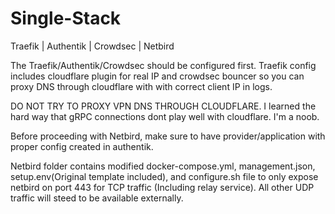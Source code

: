 # Single-Stack
Traefik | Authentik | Crowdsec | Netbird

The Traefik/Authentik/Crowdsec should be configured first.
Traefik config includes cloudflare plugin for real IP and crowdsec bouncer so you can proxy DNS through cloudflare with with correct client IP in logs.

DO NOT TRY TO PROXY VPN DNS THROUGH CLOUDFLARE. I learned the hard way that gRPC connections dont play well with cloudflare. I'm a noob.

Before proceeding with Netbird, make sure to have provider/application with proper config created in authentik.

Netbird folder contains modified docker-compose.yml, management.json, setup.env(Original template included), and configure.sh file to only expose netbird on port 443 for TCP traffic (Including relay service). All other UDP traffic will steed to be available externally.

